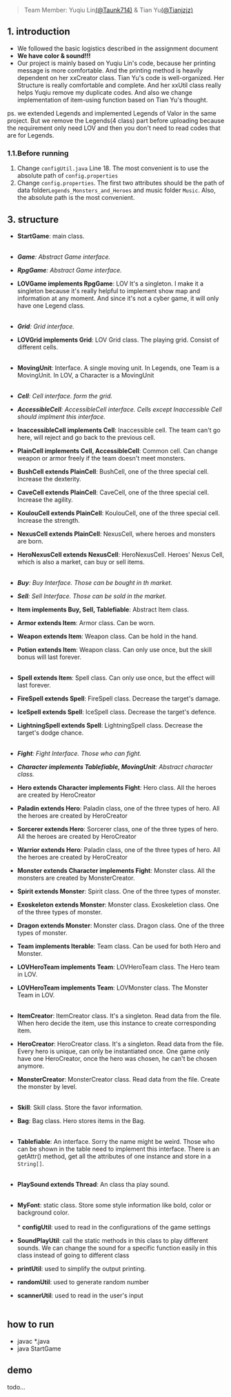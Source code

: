 >
> Team Member: Yuqiu Lin[(@Taunk714)](https://github.com/Taunk714) &
> Tian Yu[(@Tianjzjz)](https://github.com/tianjzjz)


## 1. introduction
- We followed the basic logistics described in the assignment document
- **We have color & sound!!!**
- Our project is mainly based on Yuqiu Lin's code, because her printing message 
  is more comfortable. And the printing method is heavily dependent on her 
  xxCreator class. Tian Yu's code is well-organized. Her Structure is really 
  comfortable and complete. And her xxUtil class really helps Yuqiu remove my duplicate codes. 
  And also we change implementation of item-using function based on Tian Yu's thought.

ps. we extended Legends and implemented Legends of Valor in the same project. But we remove the Legends(4 class) part 
before uploading because the requirement only need LOV and then you don't need to read codes that are for Legends.

### 1.1.Before running
1. Change ``configUtil.java`` Line 18. The most convenient is to use the absolute path of ``config.properties``
2. Change `config.properties`. The first two attributes should be the path of data folder`Legends_Monsters_and_Heroes` and music folder `Music`. Also, the absolute path is the most convenient.

## 3. structure

* **StartGame**: main class.<br><br>


* ***Game**: Abstract Game interface.*
* ***RpgGame**: Abstract Game interface.*
* **LOVGame implements RpgGame**: LOV It's a singleton. I make it a singleton because it's really helpful to implement
  show map and information at any moment. And since it's not a cyber game, it will only have one Legend class.<br><br>


* ***Grid**: Grid interface.*
* **LOVGrid implements Grid**: LOV Grid class. The playing grid. Consist of different cells.<br><br>

* **MovingUnit**: Interface. A single moving unit. In Legends, one Team is a MovingUnit. In LOV, a Character is a MovingUnit<br><br>


* ***Cell**: Cell interface. form the grid.*
* ***AccessibleCell**: AccessibleCell interface. Cells except Inaccessible Cell should implment this interface.*
* **InaccessibleCell implements Cell**: Inaccessible cell. The team can't go here, will reject and go back to the previous cell.
* **PlainCell<T extends Character> implements Cell, AccessibleCell<T>**: Common cell. Can change weapon or armor freely if the team doesn't meet monsters.
* **BushCell extends PlainCell**: BushCell, one of the three special cell. Increase the dexterity.
* **CaveCell extends PlainCell**: CaveCell, one of the three special cell. Increase the agility.
* **KoulouCell extends PlainCell**: KoulouCell, one of the three special cell. Increase the strength.
* **NexusCell<T extends Character> extends PlainCell<T>**: NexusCell, where heroes and monsters are born.
* **HeroNexusCell extends NexusCell<Hero>**: HeroNexusCell. Heroes' Nexus Cell, which is also a market, can buy or sell items.<br><br>

* ***Buy**: Buy Interface. Those can be bought in th market.*
* ***Sell**: Sell Interface. Those can be sold in the market.*
* **Item implements Buy, Sell, Tablefiable**: Abstract Item class.
* **Armor extends Item**: Armor class. Can be worn.
* **Weapon extends Item**: Weapon class. Can be hold in the hand.
* **Potion extends Item**: Weapon class. Can only use once, but the skill bonus will last forever.<br><br>
* **Spell extends Item**: Spell class. Can only use once, but the effect will last forever.
* **FireSpell extends Spell**: FireSpell class. Decrease the target's damage.
* **IceSpell extends Spell**: IceSpell class. Decrease the target's defence.
* **LightningSpell extends Spell**: LightningSpell class. Decrease the target's dodge chance.<br><br>

* ***Fight**: Fight Interface. Those who can fight.*
* ***Character implements Tablefiable, MovingUnit**: Abstract character class.*
  
* **Hero extends Character implements Fight**: Hero class. All the heroes are created by HeroCreator
* **Paladin extends Hero**: Paladin class, one of the three types of hero. All the heroes are created by HeroCreator
* **Sorcerer extends Hero**: Sorcerer class, one of the three types of hero. All the heroes are created by HeroCreator
* **Warrior extends Hero**: Paladin class, one of the three types of hero. All the heroes are created by HeroCreator

* **Monster extends Character implements Fight**: Monster class. All the monsters are created by MonsterCreator.
* **Spirit extends Monster**: Spirit class. One of the three types of monster.
* **Exoskeleton extends Monster**: Monster class. Exoskeletion class. One of the three types of monster.
* **Dragon extends Monster**: Monster class. Dragon class. One of the three types of monster.
* **Team<T extends Character> implements Iterable<T>**: Team class. Can be used for both Hero and Monster.
* **LOVHeroTeam implements Team<Hero>**: LOVHeroTeam class. The Hero team in LOV.
* **LOVHeroTeam implements Team<Hero>**: LOVMonster class. The Monster Team in LOV.<br><br>

* **ItemCreator**: ItemCreator class. It's a singleton. Read data from the file. When hero decide the item, use this instance to create corresponding item.
* **HeroCreator**: HeroCreator class. It's a singleton. Read data from the file. Every hero is unique, can only be instantiated once.
  One game only have one HeroCreator, once the hero was chosen, he can't be chosen anymore.
* **MonsterCreator**: MonsterCreator class. Read data from the file. Create the monster by level.<br><br>
  


* **Skill**: Skill class. Store the favor information.
* **Bag**: Bag class. Hero stores items in the Bag.<br><br>

* **Tablefiable**: An interface. Sorry the name might be weird. Those who can be shown in the table need to implement this interface. 
  There is an getAttr() method, get all the attributes of one instance and store in a `String[]`.<br><br>

* **PlaySound extends Thread**: An class tha play sound. <br><br>

* **MyFont**: static class. Store some style information like bold, color or background color.<br><br>* **configUtil**: used to read in the configurations of the game settings
* **SoundPlayUtil**: call the static methods in this class to play different sounds. We can change the sound for a specific function easily in this class instead of going to different class
* **printUtil**: used to simplify the output printing. 
* **randomUtil**: used to generate random number
* **scannerUtil**: used to read in the user's input<br><br>

## how to run

- javac *.java
- java StartGame

## demo
todo...


